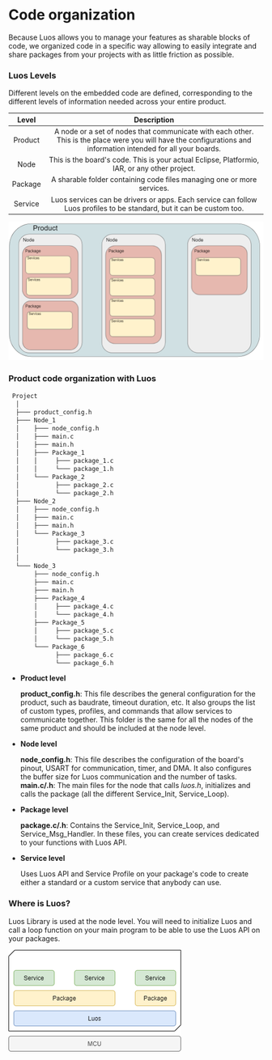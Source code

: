 # Code organization

Because Luos allows you to manage your features as sharable blocks of code, we organized code in a specific way allowing to easily integrate and share packages from your projects with as little friction as possible.

### Luos Levels

Different levels on the embedded code are defined, corresponding to the different levels of information needed across your entire product.

| Level | Description |
| :---: | :---: |
| Product | A node or a set of nodes that communicate with each other. This is the place were you will have the configurations and information intended for all your boards. |
| Node | This is the board's code. This is your actual Eclipse, Platformio, IAR, or any other project. |
| Package | A sharable folder containing code files managing one or more services. |
| Service | Luos services can be drivers or apps. Each service can follow Luos profiles to be standard, but it can be custom too. |

![](../../../_assets/img/architecture.png)

### Product code organization with Luos

```AsciiDoc
 Project
  │
  ├─── product_config.h
  ├─── Node_1
  │    ├─── node_config.h
  │    ├─── main.c
  │    ├─── main.h
  │    ├─── Package_1
  │    │     ├─── package_1.c
  │    │     └─── package_1.h
  │    └─── Package_2
  │          ├─── package_2.c
  │          └─── package_2.h
  ├─── Node_2
  │    ├─── node_config.h
  │    ├─── main.c
  │    ├─── main.h
  │    └─── Package_3
  │          ├─── package_3.c
  │          └─── package_3.h
  │
  └─── Node_3
       ├─── node_config.h
       ├─── main.c
       ├─── main.h
       ├─── Package_4
       │     ├─── package_4.c
       │     └─── package_4.h
       ├─── Package_5
       │     ├─── package_5.c
       │     └─── package_5.h
       └─── Package_6
             ├─── package_6.c
             └─── package_6.h

```

- **Product level**

    **product_config.h**: This file describes the general configuration for the product, such as baudrate, timeout duration, etc. It also groups the list of custom types, profiles, and commands that allow services to communicate together. This folder is the same for all the nodes of the same product and should be included at the node level.

- **Node level**

    **node_config.h**: This file describes the configuration of the board's pinout, USART for communication, timer, and DMA. It also configures the buffer size for Luos communication and the number of tasks.
    **main.c/.h**: The main files for the node that calls *luos.h*, initializes and calls the package (all the different Service_Init, Service_Loop).

- **Package level**

    **package.c/.h**: Contains the Service_Init, Service_Loop, and Service_Msg_Handler. In these files, you can create services dedicated to your functions with Luos API.

- **Service level**

    Uses Luos API and Service Profile on your package's code to create either a standard or a custom service that anybody can use.

### Where is Luos?

Luos Library is used at the node level. You will need to initialize Luos and call a loop function on your main program to be able to use the Luos API on your packages.

![](../../../_assets/img/luos_mcu_platform.png)
